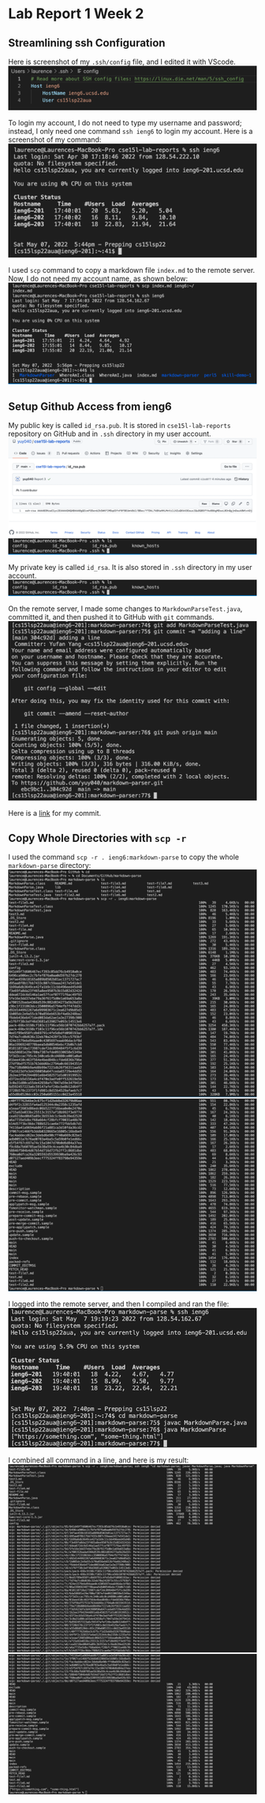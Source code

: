 # Lab Report 1 Week 2
## Streamlining ssh Configuration
Here is screenshot of my `.ssh/config` file, and I edited it with VScode.\
![Config](Config.png)

To login my account, I do not need to type my username and password; instead, I only need one command `ssh ieng6` to login my account. Here is a screenshot of my command:\
![Login](Login.png)

I used `scp` command to copy a markdown file `index.md` to the remote server. Now, I do not need my account name, as shown below:\
![Copy](Copy.png)

## Setup Github Access from ieng6
My public key is called `id_rsa.pub`. It is stored in `cse15l-lab-reports` repository on GitHub and in `.ssh` directory in my user account.\
![GithubKey](GithubKey.png)
![UserAccount](UserAccount.png)

My private key is called `id_rsa`. It is also stored in `.ssh` directory in my user account.\
![UserAccount](UserAccount.png)

On the remote server, I made some changes to `MarkdownParseTest.java`, committed it, and then pushed it to GitHub with `git` commands.
![CommitAndPush](CommitAndPush.png)

Here is a [link](https://github.com/yuy040/markdown-parser/commit/304c92db39700e15cd79eba9b6fbcfb4eb1bf085) for my commit.

## Copy Whole Directories with `scp -r`
I used the command `scp -r . ieng6:markdown-parse` to copy the whole `markdown-parse` directory:
![Dir1](Dir1.png)
![Dir2](Dir2.png)

I logged into the remote server, and then I compiled and ran the file:
![Running](Running.png)

I combined all command in a line, and here is my result:
![Combine1](Combine1.png)
![Combine2](Combine2.png)